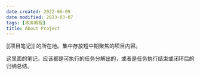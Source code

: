 ```yaml
---
date created: 2022-06-09
date modified: 2023-03-07
tags: [本库教程]
title: About Project
---
```


[[项目笔记]] 的所在地。集中存放短中期聚焦的项目内容。

这里面的笔记，应该都是可执行的任务分解出的，或者是任务执行结束或闭环后的归纳总结。
